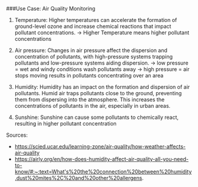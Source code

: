 ###Use Case: Air Quality Monitoring

1. Temperature: Higher temperatures can accelerate the formation of ground-level ozone and increase chemical reactions that impact pollutant concentrations.
-> Higher Temperature means higher pollutant concentrations

2. Air pressure: Changes in air pressure affect the dispersion and concentration of pollutants, with high-pressure systems trapping pollutants and low-pressure systems aiding dispersion.
-> low pressure = wet and windy conditions wash pollutants away
-> high pressure = air stops moving results in pollutants concentrating over an area

3. Humidity: Humidity has an impact on the formation and dispersion of air pollutants. Humid air traps pollutants close to the ground, preventing them from dispersing into the atmosphere. This increases the concentrations of pollutants in the air, especially in urban areas.

4. Sunshine: Sunshine can cause some pollutants to chemically react, resulting in higher pollutant concentration

Sources:
- https://scied.ucar.edu/learning-zone/air-quality/how-weather-affects-air-quality
- https://airly.org/en/how-does-humidity-affect-air-quality-all-you-need-to-know/#:~:text=What's%20the%20connection%20between%20humidity,dust%20mites%2C%20and%20other%20allergens.
